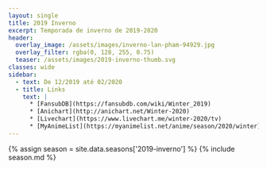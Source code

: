 ```yaml
---
layout: single
title: 2019 Inverno
excerpt: Temporada de inverno de 2019‑2020
header:
  overlay_image: /assets/images/inverno-lan-pham-94929.jpg
  overlay_filter: rgba(0, 128, 255, 0.75)
  teaser: /assets/images/2019-inverno-thumb.svg
classes: wide
sidebar:
  - text: De 12/2019 até 02/2020
  - title: Links
    text: |
      * [FansubDB](https://fansubdb.com/wiki/Winter_2019)
      * [Anichart](http://anichart.net/Winter-2020)
      * [Livechart](https://www.livechart.me/winter-2020/tv)
      * [MyAnimeList](https://myanimelist.net/anime/season/2020/winter)
---
```


<!-- Para editar a tabela abra o arquivo /data/seasons/2019-inverno.yml -->
{% assign season = site.data.seasons['2019-inverno'] %}
{% include season.md %}
